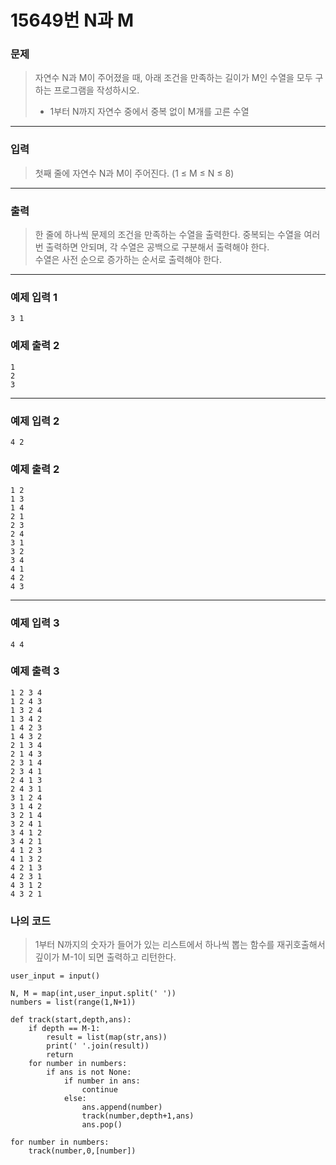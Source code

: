 # 15649번 N과 M
### 문제
> 자연수 N과 M이 주어졌을 때, 아래 조건을 만족하는 길이가 M인 수열을 모두 구하는 프로그램을 작성하시오.
>- 1부터 N까지 자연수 중에서 중복 없이 M개를 고른 수열  

---  

### 입력  

> 첫째 줄에 자연수 N과 M이 주어진다. (1 ≤ M ≤ N ≤ 8)  

---  

### 출력
> 한 줄에 하나씩 문제의 조건을 만족하는 수열을 출력한다. 중복되는 수열을 여러 번 출력하면 안되며, 각 수열은 공백으로 구분해서 출력해야 한다.  
> 수열은 사전 순으로 증가하는 순서로 출력해야 한다.  

---  

### 예제 입력 1
```
3 1
```
### 예제 출력 2
```
1
2
3
```
---
### 예제 입력 2
```
4 2
```
### 예제 출력 2
```
1 2
1 3
1 4
2 1
2 3
2 4
3 1
3 2
3 4
4 1
4 2
4 3
```
---
### 예제 입력 3
```
4 4
```
### 예제 출력 3
```
1 2 3 4
1 2 4 3
1 3 2 4
1 3 4 2
1 4 2 3
1 4 3 2
2 1 3 4
2 1 4 3
2 3 1 4
2 3 4 1
2 4 1 3
2 4 3 1
3 1 2 4
3 1 4 2
3 2 1 4
3 2 4 1
3 4 1 2
3 4 2 1
4 1 2 3
4 1 3 2
4 2 1 3
4 2 3 1
4 3 1 2
4 3 2 1
```
### 나의 코드 
> 1부터 N까지의 숫자가 들어가 있는 리스트에서 하나씩 뽑는 함수를 재귀호출해서 깊이가 M-1이 되면 출력하고 리턴한다.  

```
user_input = input()

N, M = map(int,user_input.split(' '))
numbers = list(range(1,N+1))

def track(start,depth,ans):
    if depth == M-1:
        result = list(map(str,ans))
        print(' '.join(result))
        return
    for number in numbers:
        if ans is not None:
            if number in ans:
                continue
            else:
                ans.append(number)
                track(number,depth+1,ans)
                ans.pop()

for number in numbers:
    track(number,0,[number])
```


